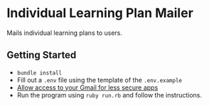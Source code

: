 # Individual Learning Plan Mailer

Mails individual learning plans to users.

## Getting Started

- `bundle install`
- Fill out a `.env` file using the template of the `.env.example`
- [Allow access to your Gmail for less secure apps](https://support.google.com/accounts/answer/6010255)
- Run the program using `ruby run.rb` and follow the instructions.